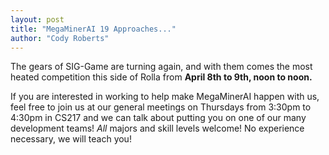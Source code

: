 ```yaml
---
layout: post
title: "MegaMinerAI 19 Approaches..."
author: "Cody Roberts"
---
```

The gears of SIG-Game are turning again, and with them comes the most heated competition this side of Rolla from **April 8th to 9th, noon to noon.**

If you are interested in working to help make MegaMinerAI happen with us, feel free to join us at our general meetings on Thursdays from 3:30pm to 4:30pm in CS217 and we can talk about putting you on one of our many development teams! _All_ majors and skill levels welcome! No experience necessary, we will teach you!

